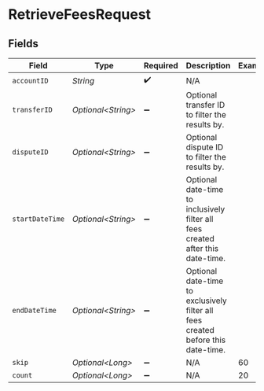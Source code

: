 # RetrieveFeesRequest


## Fields

| Field                                                                            | Type                                                                             | Required                                                                         | Description                                                                      | Example                                                                          |
| -------------------------------------------------------------------------------- | -------------------------------------------------------------------------------- | -------------------------------------------------------------------------------- | -------------------------------------------------------------------------------- | -------------------------------------------------------------------------------- |
| `accountID`                                                                      | *String*                                                                         | :heavy_check_mark:                                                               | N/A                                                                              |                                                                                  |
| `transferID`                                                                     | *Optional\<String>*                                                              | :heavy_minus_sign:                                                               | Optional transfer ID to filter the results by.                                   |                                                                                  |
| `disputeID`                                                                      | *Optional\<String>*                                                              | :heavy_minus_sign:                                                               | Optional dispute ID to filter the results by.                                    |                                                                                  |
| `startDateTime`                                                                  | *Optional\<String>*                                                              | :heavy_minus_sign:                                                               | Optional date-time to inclusively filter all fees created after this date-time.  |                                                                                  |
| `endDateTime`                                                                    | *Optional\<String>*                                                              | :heavy_minus_sign:                                                               | Optional date-time to exclusively filter all fees created before this date-time. |                                                                                  |
| `skip`                                                                           | *Optional\<Long>*                                                                | :heavy_minus_sign:                                                               | N/A                                                                              | 60                                                                               |
| `count`                                                                          | *Optional\<Long>*                                                                | :heavy_minus_sign:                                                               | N/A                                                                              | 20                                                                               |